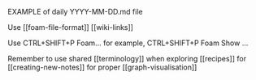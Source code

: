 EXAMPLE of daily YYYY-MM-DD.md file

Use [[foam-file-format]] [[wiki-links]]

Use CTRL+SHIFT+P Foam... for example, CTRL+SHIFT+P Foam Show ...  

Remember to use shared [[terminology]] when exploring [[recipes]] for [[creating-new-notes]] for proper [[graph-visualisation]]